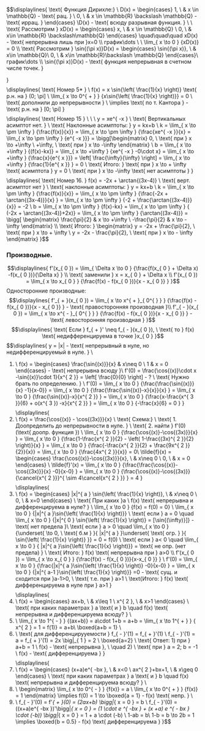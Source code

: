 
$$\displaylines{
\text{ Функция Дирихле:}  \\ D(x) = \begin{cases}
1, \   & x \in \mathbb{Q} - \text{ рац. }  \\
0, \  & x \in \mathbb{R} \backslash \mathbb{Q} - \text{ иррац. }
\end{cases}
\\D(x) - \text{ всюду разрывная функция. } \\
\\
\text{ Рассмотрим  } xD(x) = \begin{cases}
x, \  & x \in \mathbb{Q} \\
0, \   & x\in \mathbb{R} \backslash\mathbb{Q}
\end{cases} \quad\quad\quad xD(x) - \text{ непрерывна лишь при  }x=0
\\\\ график\dots \\ \\
\lim_{ x \to 0 } {xD(x)} = 0
\\\\
\text{ Рассмотрим  } \sin{(\pi x)}D(x) = \begin{cases}
\sin{(\pi x)}, \  & x\in  \mathbb{Q}\\
0, \  & x\in \mathbb{R}\backslash \mathbb{Q}
\end{cases}\\
график\dots \\\\
\sin{(\pi x)}D(x) - \text{ функция непрерывная в счетном числе точек. }


}$$
$$\displaylines{
\text{ Номер 5* } \ f(x) = x \sin{\left( \frac{1}{x} \right)} \text{ р.н. на  } (0; \pi] \\
\lim_{ x \to 0^{ + } } {x\sin{\left( \frac{1}{x} \right)}} = 0 \\
\text{ дополнили до непрерывности } \\
\implies \text{ по т. Кантора } - \text{ р.н. на } [0;  \pi]
}$$
$$\displaylines{
\text{ Номер 15 }  \ \ \ y = xe^{ -x } \\
\text{ Вертикальных асимптот нет. } \\
\text{ Наклонные асимптоты: } y = kx+b \\
k = \lim_{ x \to \pm \infty } {\frac{f(x)}{x}} = \lim_{ x \to \pm \infty } {\frac{xe^{ -x }}{x} = \lim_{ x \to \pm \infty } {e^{ -x }}} = \bigg[\begin{matrix}
0, \ \text{ при } x \to  +\infty \\
+\infty, \  \text{ при  } x \to  -\infty
\end{matrix} \\
b = \lim_{ x \to +\infty } {(f(x)-kx)} = \lim_{ x \to +\infty } {xe^{ -x } -0\cdot x} = \lim_{ x \to +\infty } {\frac{x}{e^{ x }}} = \left[ \frac{\infty}{\infty} \right] = \lim_{ x \to +\infty } {\frac{1}{e^{ x }} } = 0 \\
\text{ Итого: } \text{ при  } x \to  + \infty \text{ асимптота } y = 0 \\
\text{ при  } x \to  -\infty \text{ нет асимптоты }
}$$
$$\displaylines{
\text{ Номер 16. } f(x) = -2x + \arctan{(3x-4)} \\
\text{ верт. асимптот нет } \\
\text{ наклонные асимптоты: } y = kx+b \\
k = \lim_{ x \to \pm \infty } {\frac{f(x)}{x}} = \lim_{ x \to \pm \infty } {\frac{-2x + \arctan{(3x-4)}}{x} } = \lim_{ x \to \pm \infty } {-2 + \frac{\arctan{(3x-4)}}{x}} = -2 \\
b = \lim_{ x \to \pm \infty } {f(x)-kx} = \lim_{ x \to \pm \infty } { (-2x + \arctan{(3x-4)}+2x)} = \lim_{ x \to \pm \infty } {\arctan{(3x-4)}} = \bigg[ \begin{matrix}
\frac{\pi}{2} & x \to  +\infty \\
-\frac{\pi}{2}  & x \to  -\infty 
\end{matrix} \\\\
\text{ Итого: } \begin{matrix}
y = -2x + \frac{\pi}{2}, \  \text{ при } x \to  + \infty \\
y = -2x - \frac{\pi}{2}, \  \text{ при } x \to  - \infty
\end{matrix}
}$$

### Производные.
$$\displaylines{
f'(x_{ 0 }) = \lim_{ \Delta x \to 0 } {\frac{f(x_{ 0 } + \Delta x) -f(x_{ 0 })}{\Delta x} } \\
\text{ заменили } x = x_{ 0 } + \Delta x \\
f'(x_{ 0 }) = \lim_{ x \to x_{ 0 } } {\frac{f(x) - f(x_{ 0 })}{x - x_{ 0 }} }
}$$
Односторонние производные:
$$\displaylines{
f'_{ + }(x_{ 0 }) = \lim_{ x \to x^{ + }_{ 0^{  } } } {\frac{f(x) - f(x_{ 0 })}{x - x_{ 0 }} } - \text{ правосторонняя производная }\\
f'_{ - }(x_{ 0 }) = \lim_{ x \to x^{ - }_{ 0^{  } } } {\frac{f(x) - f(x_{ 0 })}{x - x_{ 0 }} } - \text{ левосторонняя производная }
}$$
$$\displaylines{
\text{ Если } f_{ + }' \neq f_{ - }(x_{ 0 }), \ \text{ то } f(x) \text{ недифференцируема в точке  }x_{ 0 }
}$$
$$\displaylines{ 
y = |x| - \text{ непрерывный в нуле, но недифференцируемый в нуле. } \\
1) \ f(x) = \begin{cases}
\frac{\sin{(x)}}{x}  & x\neq 0 \\
1 & x = 0
\end{cases} - \text{ непрерывна всюду }\\
f'(0) = \frac{\cos{(x)}\cdot x -\sin{(x)}\cdot 1}{x^{ 2 }} = \left[ \frac{0}{0} \right] - ? \\
\text{ Нужно брать по определению. } \\
f'(0) = \lim_{ x \to 0 } {\frac{\frac{\sin{(x)}}{x} -1}{x-0}} = \lim_{ x \to 0 } {\frac{\frac{\sin{(x)}-x}{x}}{x} } = \lim_{ x \to 0 } {\frac{\sin{(x)}-x}{x^{ 2 }} } = \lim_{ x \to 0 } {\frac{x-\frac{x^{ 3 }}{6} + o(x^{ 3 }) -x}{x^{ 2 }} } = \lim_{ x \to 0 } {-\frac{x}{6} = 0 }
}$$
$$\displaylines{
2) \ f(x) = \frac{\cos{(x)} - \cos{(3x)}}{x} \\
\text{ Схема:} \\
\text{ 1. Доопределить до непрерывности в нуле. } \\
\text{ 2. найти } f'(0) (\text{ доопр. функция }) \\
\lim_{ x \to 0 } {\frac{\cos{(x)}-\cos{(3x)}}{x} } = \lim_{ x \to 0 } {\frac{1-\frac{x^{ 2 }}{2} - \left( 1-\frac{(3x)^{ 2 }}{2} \right)}{x} } = \lim_{ x \to 0 } {\frac{-\frac{x^{ 2 }}{2} + \frac{9x^{ 2 }}{2}}{x}} = \lim_{ x \to 0 } {\frac{4x^{ 2 }}{x}} = 0\\
\tilde{f}(x) = \begin{cases}
\frac{\cos{(x)}-\cos{(3x)}}{x}, \   &  x\neq 0 \\
0, \  & x = 0  
\end{cases} \\
\tilde{f}'(x) = \lim_{ x \to 0 } {\frac{\frac{\cos{(x)}-\cos{(3x)}}{x} -0}{x-0} } = \lim_{ x \to 0 } {\frac{\cos{(x)}-\cos{(3x)}}{\cancel{x^{ 2 }}}^{ \sim 4\cancel{x^{ 2 } }} } = 4
}$$
$$\displaylines{
3) \ f(x) = \begin{cases}
|x|^{ a } \sin{\left( \frac{1}{x} \right)}, \   & x\neq 0 \\
0, \  & x=0
\end{cases} \\
\text{ При каких  }a \  f(x) \text{ непрерывна и дифференцируема в нуле? } \\
\lim_{ x \to 0 } {f(x) = f(0) = 0} \\
\lim_{ x \to 0 } {|x|^{ a }\sin{\left( \frac{1}{x} \right)}} \\ 
\text{ если } a = 0 \quad \lim_{ x \to 0 } {|x|^{ 0 } \sin{\left( \frac{1}{x} \right)} = [\sin{(\infty)}]} - \text{ нет предела }\\
\text{ если } a > 0 \quad \lim_{ x \to 0 } {\underset{ \to  0, \ \text{ б.м } }{ |x|^{ a } }\underset{ \text{ огр. } }{ \sin{\left( \frac{1}{x} \right)} }} = 0 = f(0) \\
\text{ если } a< 0 \quad \lim_{ x \to 0 } { |x|^{ a }\sin{\left( \frac{1}{x} \right)}} = \text{ не опр. (нет предела) } \\
\text{ Итого:  } f(x) \text{ непрерывна при  } a>0  \\\\
f'(x_{ 0 }) = \lim_{ x \to x_{ 0 } } {\frac{f(x) - f(x_{ 0 })}{x-x_{ 0 }} } \\
f'(0) = \lim_{ x \to 0 } {\frac{|x|^{ a }\sin{\left( \frac{1}{x} \right)} -0}{x-0} } = \lim_{ x \to 0 } {|x|^{ a-1 }\sin{\left( \frac{1}{x} \right)}} =0 - \text{ сущ. и сходится при  }a-1>0, \  \text{ т.е. при } a>1 \\
\text{Итого: } f(x) \text{ дифференцируема в нуле при  } a>1 
}$$
$$\displaylines{
4) \ f(x) = \begin{cases}
ax+b, \   & x\leq 1 \\
x^{ 2 }, \  & x>1
\end{cases} \\
\text{ при каких параметрах  } a \text{ и } b \quad f(x) \text{ непрерывна и дифференцируема всюду? } \\
1) \ \lim_{ x \to 1^{ - } } {(ax+b)} = a\cdot 1+b  = a+b = \lim_{ x \to 1^{ + } } { x^{ 2 } = 1 = f(1)} = a+b\\
\boxed{a+b = 1} \\
2) \ \text{ для дифференцирууемости  } f_{ - }'(1) = f_{ + }'(1) \\
 f_{ - }'(1) = a = f_{ + }'(1) = 2x \big|_{ 1 } = 2 \\
 \boxed{a=2} \\
 \text{  Ответ:  1) при } a+b = 1 \ f(x) - \text{ непрерывна }, \  \quad 2) \ \text{ при  } a = 2; b = -1 \ f(x) - \text{ дифференцируема }
}$$
$$\displaylines{
5) \ f(x) = \begin{cases}
(x+a)e^{ -bx }, \   & x<0  \\
ax^{ 2 }+bx+1, \  & x\geq 0
\end{cases} \\
\text{ при каких параметрах  } a \text{ и } b \quad f(x) \text{ непрерывна и дифференцируема всюду? } \\
1) \ \begin{matrix}
\lim_{ x \to 0^{ - } } {f(x)} = a \\
 \lim_{ x \to 0^{ + } } {f(x)} = 1
\end{matrix} \implies  f(0) = 1 \to \boxed{a = 1} - f(x) \text{ непр. } \\
2) \ f_{ - }'(0) = f'_{ + }(0) = (2ax+b) \bigg|_{ x = 0 } = b \\
f_{ - }'(0) = ((x+a)e^{ -bx })'\bigg|_{ x = 0 } = (1 \cdot  e ^{  -bx } + (x +a) e ^{  - bx } \cdot  (-b)) \bigg|_{ x = 0 } = 1 + a \cdot (-b) \\
1-ab = b\\
1-b = b \to  2b = 1 \implies \boxed{b = 0.5} - f(x) \text{ дифференцируема }
}$$
